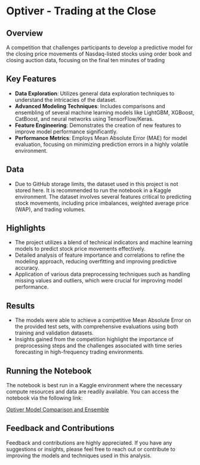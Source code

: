 # Optiver - Trading at the Close

## Overview
A competition that challenges participants to develop a predictive model for the closing price movements of Nasdaq-listed stocks using order book and closing auction data, focusing on the final ten minutes of trading

## Key Features
- **Data Exploration**: Utilizes general data exploration techniques to understand the intricacies of the dataset.
- **Advanced Modeling Techniques**: Includes comparisons and ensembling of several machine learning models like LightGBM, XGBoost, CatBoost, and neural networks using TensorFlow/Keras.
- **Feature Engineering**: Demonstrates the creation of new features to improve model performance significantly.
- **Performance Metrics**: Employs Mean Absolute Error (MAE) for model evaluation, focusing on minimizing prediction errors in a highly volatile environment.

## Data
- Due to GitHub storage limits, the dataset used in this project is not stored here. It is recommended to run the notebook in a Kaggle environment. The dataset involves several features critical to predicting stock movements, including price imbalances, weighted average price (WAP), and trading volumes.

## Highlights
- The project utilizes a blend of technical indicators and machine learning models to predict stock price movements effectively.
- Detailed analysis of feature importance and correlations to refine the modeling approach, reducing overfitting and improving predictive accuracy.
- Application of various data preprocessing techniques such as handling missing values and outliers, which were crucial for improving model performance.

## Results
- The models were able to achieve a competitive Mean Absolute Error on the provided test sets, with comprehensive evaluations using both training and validation datasets.
- Insights gained from the competition highlight the importance of preprocessing steps and the challenges associated with time series forecasting in high-frequency trading environments.

## Running the Notebook
The notebook is best run in a Kaggle environment where the necessary compute resources and data are readily available. You can access the notebook via the following link:

[Optiver Model Comparison and Ensemble](https://www.kaggle.com/code/deeparker/optiver-model-comparison-and-ensemble)

## Feedback and Contributions
Feedback and contributions are highly appreciated. If you have any suggestions or insights, please feel free to reach out or contribute to improving the models and techniques used in this analysis.
